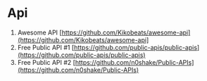 # Api

1. Awesome API [https://github.com/Kikobeats/awesome-api](https://github.com/Kikobeats/awesome-api]
2. Free Public API #1 [https://github.com/public-apis/public-apis](https://github.com/public-apis/public-apis)
3. Free Public API #2 [https://github.com/n0shake/Public-APIs](https://github.com/n0shake/Public-APIs)
